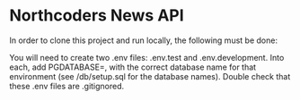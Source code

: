 # Northcoders News API

In order to clone this project and run locally, the following must be done:

You will need to create two .env files: .env.test and .env.development. Into each, add PGDATABASE=, with the correct database name for that environment (see /db/setup.sql for the database names). Double check that these .env files are .gitignored.

